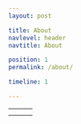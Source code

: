 ```yaml
---
layout: post

title: About
navlevel: header
navtitle: About

position: 1
permalink: /about/

timeline: 1

---
```


<div class="container" id="resume-container">

<table>

<tr><td id="exp1"></td><td id="exp2"></td><td id="exp3"></td></tr>
<tr><td width="33%" id="col-1">
</td>
<td width="33%" id="col-2">
</td>
<td width="33%" id="col-3">
</td></tr>

</table>
		
		

	
</div>